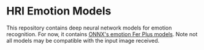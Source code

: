 # HRI Emotion Models

This repository contains deep neural network models for emotion recognition. 
For now, it contains [ONNX's emotion Fer Plus models](https://github.com/onnx/models/tree/main/validated/vision/body_analysis/emotion_ferplus).
Note not all models may be compatible with the input image received. 